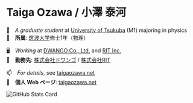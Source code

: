 # Taiga Ozawa / 小澤 泰河

🌱　*A graduate student* at [University of Tsukuba](https://www.tsukuba.ac.jp/) (M1) majoring in physics<br>
🔭　**所属**: [筑波大学](https://www.tsukuba.ac.jp/en)修士1年（物理）

🖥　*Working* at [DWANGO Co., Ltd.](https://dwango.co.jp/english) and [RIT Inc.](https://rit-inc.co.jp)<br>
💬　**勤務先**: [株式会社ドワンゴ](https://dwango.co.jp) / [株式会社RIT](https://rit-inc.co.jp)

📫　*For details*, see [taigaozawa.net](https://taigaozawa.net)<br>
👀　**個人 Web ページ**: [taigaozawa.net](https://taigaozawa.net)

![GitHub Stats Card](https://github-readme-stats.vercel.app/api?username=taigaozawa&theme=cobalt)

<!--
**taigaozawa/taigaozawa** is a ✨ _special_ ✨ repository because its `README.md` (this file) appears on your GitHub profile.

Here are some ideas to get you started:

- 🔭 I’m currently working on ...
- 🌱 I’m currently learning ...
- 👯 I’m looking to collaborate on ...
- 🤔 I’m looking for help with ...
- 💬 Ask me about ...
- 📫 How to reach me: ...
- 😄 Pronouns: ...
- ⚡ Fun fact: ...
-->
